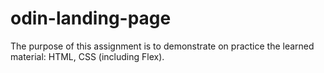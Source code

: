 # odin-landing-page

The purpose of this assignment is to demonstrate on practice the learned material: HTML, CSS (including Flex).